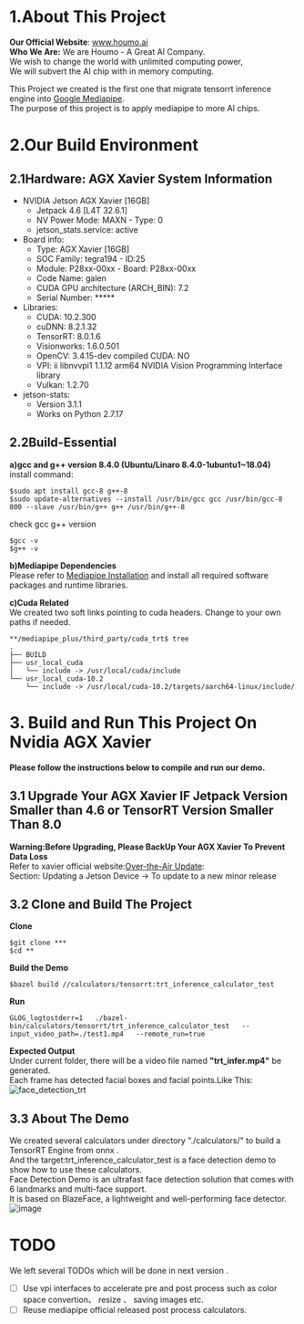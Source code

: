 # 1.About This Project  
**Our Official Website**:  www.houmo.ai  
**Who We Are:** We are Houmo - A Great AI  Company.  
We wish to change the world with unlimited computing power,   
We will subvert the AI chip with in memory computing.  

This Project we created is the first one that migrate tensorrt inference engine into [Google Mediapipe](https://github.com/google/mediapipe).  
The purpose of this project is to apply mediapipe to more AI chips.    

# 2.Our Build Environment  
## 2.1Hardware: AGX Xavier System Information  
 - NVIDIA Jetson AGX Xavier [16GB]
   * Jetpack 4.6 [L4T 32.6.1]
   * NV Power Mode: MAXN - Type: 0
   * jetson_stats.service: active
 - Board info:
   * Type: AGX Xavier [16GB]
   * SOC Family: tegra194 - ID:25
   * Module: P28xx-00xx - Board: P28xx-00xx
   * Code Name: galen
   * CUDA GPU architecture (ARCH_BIN): 7.2
   * Serial Number: *****
 - Libraries:
   * CUDA: 10.2.300
   * cuDNN: 8.2.1.32
   * TensorRT: 8.0.1.6
   * Visionworks: 1.6.0.501
   * OpenCV: 3.4.15-dev compiled CUDA: NO
   * VPI: ii libnvvpi1 1.1.12 arm64 NVIDIA Vision Programming Interface library
   * Vulkan: 1.2.70
 - jetson-stats:
   * Version 3.1.1
   * Works on Python 2.7.17

## 2.2Build-Essential  
**a)gcc and g++ version 8.4.0 (Ubuntu/Linaro 8.4.0-1ubuntu1~18.04)**   
install command:  
```
$sudo apt install gcc-8 g++-8
$sudo update-alternatives --install /usr/bin/gcc gcc /usr/bin/gcc-8 800 --slave /usr/bin/g++ g++ /usr/bin/g++-8
```
check gcc g++ version  
```
$gcc -v
$g++ -v
```
**b)Mediapipe Dependencies**   
Please refer to [Mediapipe Installation](https://google.github.io/mediapipe/getting_started/install.html) and install all required software packages and  runtime libraries.  

**c)Cuda Related**  
We created two soft links pointing to cuda headers. Change to your own paths if needed.   
```
**/mediapipe_plus/third_party/cuda_trt$ tree
.
├── BUILD
├── usr_local_cuda
│   └── include -> /usr/local/cuda/include
└── usr_local_cuda-10.2
    └── include -> /usr/local/cuda-10.2/targets/aarch64-linux/include/
```

# 3. Build and Run This Project On Nvidia AGX Xavier
**Please follow the instructions below to compile and run our demo.**  
## 3.1 Upgrade Your AGX Xavier IF Jetpack Version Smaller than 4.6 or TensorRT Version Smaller Than 8.0  
**Warning:Before Upgrading, Please BackUp Your AGX Xavier To Prevent Data Loss**  
Refer to xavier official website:[Over-the-Air Update](https://docs.nvidia.com/jetson/l4t/index.html#page/Tegra%20Linux%20Driver%20Package%20Development%20Guide/updating_jetson_and_host.html#wwpID0E0PB0HA):  
Section: Updating a Jetson Device -> To update to a new minor release  

## 3.2 Clone and Build The Project
**Clone**  
```
$git clone ***
$cd **
```
**Build the Demo**  
```
$bazel build //calculators/tensorrt:trt_inference_calculator_test
```
**Run**  
```
GLOG_logtostderr=1   ./bazel-bin/calculators/tensorrt/trt_inference_calculator_test   --input_video_path=./test1.mp4   --remote_run=true
```

**Expected Output**  
  Under current folder, there will be a video file named **"trt_infer.mp4"** be generated.  
Each frame has detected facial boxes and facial points.Like This:  
![face_detection_trt](images/demo1.gif)   


## 3.3 About The Demo  
We created several calculators under directory "./calculators/"  to build a TensorRT Engine from onnx .    
And the target:trt_inference_calculator_test is a face detection demo to show how to use these calculators.   
Face Detection Demo is an ultrafast face detection solution that comes with 6 landmarks and multi-face support.     
It is based on BlazeFace, a lightweight and well-performing face detector.   
![image](https://user-images.githubusercontent.com/50320677/135061243-fb20b79f-f902-4a5b-92eb-0e563d101090.png)  
 

# TODO  
We left several TODOs which will be done in next version .  
- [ ] Use vpi interfaces to accelerate pre and post process such as color space convertion、 resize 、 saving images etc.  
- [ ] Reuse  mediapipe official released  post process calculators.  
